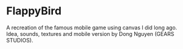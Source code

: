 # FlappyBird
A recreation of the famous mobile game using canvas I did long ago.  
Idea, sounds, textures and mobile version by Dong Nguyen (GEARS STUDIOS).

